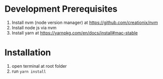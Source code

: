 # Development Prerequisites

1. Install nvm (node version manager) at https://github.com/creationix/nvm
2. Install node js via nvm
3. Install yarn at https://yarnpkg.com/en/docs/install#mac-stable

# Installation

1. open terminal at root folder
2. run `yarn install`